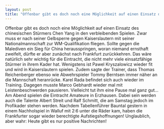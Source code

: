 ```yaml
---
layout: post
title: "Offenbar gibt es doch noch eine Möglichkeit auf einen Einsatz des chinesischen Stürmers Chen Yang in den verbleibenden Spielen."
---
```


Offenbar gibt es doch noch eine Möglichkeit auf einen Einsatz des chinesischen Stürmers Chen Yang in den verbleibenden Spielen. Zwar muss er nach seiner Gelbsperre gegen Kaiserslautern mit seiner Nationalmannschaft zur WM-Qualifikation fliegen. Sollte gegen die Malediven ein Sieg für China herausspringen, woran niemand ernsthaft zweifelt, dürfte er aber zunächst nach Frankfurt zurückkehren. Das wäre natürlich sehr wichtig für die Eintracht, die nicht mehr viele einsatzfähige Stürmer in ihrem Kader hat. Wenigstens ist Pawel Kryszalowicz wieder fit und wird in Kaiserslautern spielen. Zudem sagte der Trainer, dass Thomas Reichenberger ebenso wie Abwehrspieler Tommy Berntsen immer näher an die Mannschaft heranrücke. Karel Rada befindet sich auch wieder im Training. Dagegen musste Marco Gebhardt wieder mal mit Leistenbeschwerden pausieren. Vielleicht tut ihm eine Pause mal ganz gut...  
Am Abend spielen die Eintracht Amateure in Erzhausen. Dabei sein werden auch die Talente Albert Streit und Ralf Schmitt, die am Samstag jedoch im Profikader stehen werden. Nachdem Tabellenführer Bauntal gestern in einem Nachholspiel in Walluf mit 2:6 unter die Räder kam, haben die Frankfurter sogar wieder berechtigte Aufstiegshoffnungen! Unglaublich, aber wahr: Heute gibt es nur positive Nachrichten!
